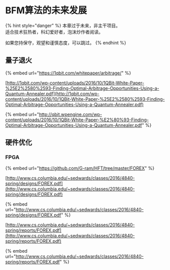 # BFM算法的未来发展

{% hint style="danger" %}
本章过于未来，非主干项目。  
适合技术狂热者，科幻爱好者，泡沫炒作者阅读。

如果您持保守，观望和谨慎态度，可以跳过。
{% endhint %}

## 量子退火

{% embed url="https://1qbit.com/whitepaper/arbitrage/" %}

[http://1qbit.com/wp-content/uploads/2016/10/1QBit-White-Paper-%25E2%2580%2593-Finding-Optimal-Arbitrage-Opportunities-Using-a-Quantum-Annealer.pdf](http://1qbit.com/wp-content/uploads/2016/10/1QBit-White-Paper-%25E2%2580%2593-Finding-Optimal-Arbitrage-Opportunities-Using-a-Quantum-Annealer.pdf)

{% embed url="http://qbit.wpengine.com/wp-content/uploads/2016/10/1QBit-White-Paper-%E2%80%93-Finding-Optimal-Arbitrage-Opportunities-Using-a-Quantum-Annealer.pdf" %}



## 硬件优化

### FPGA

{% embed url="https://github.com/G-ram/HFT/tree/master/FOREX" %}

[http://www.cs.columbia.edu/~sedwards/classes/2016/4840-spring/designs/FOREX.pdf](http://www.cs.columbia.edu/~sedwards/classes/2016/4840-spring/designs/FOREX.pdf)

{% embed url="http://www.cs.columbia.edu/~sedwards/classes/2016/4840-spring/designs/FOREX.pdf" %}



[http://www.cs.columbia.edu/~sedwards/classes/2016/4840-spring/reports/FOREX.pdf](http://www.cs.columbia.edu/~sedwards/classes/2016/4840-spring/reports/FOREX.pdf)

{% embed url="http://www.cs.columbia.edu/~sedwards/classes/2016/4840-spring/reports/FOREX.pdf" %}



